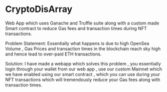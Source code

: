 # CryptoDisArray
Web App which uses Ganache and Truffle suite along with a custom made Smart contract to reduce Gas fees and transaction times during NFT transactions.

Problem Statement:
Essentially what happens is due to high OpenSea Volume , Gas Prices and transaction times in the blockchain reach sky high and hence lead to over-paid ETH transactions.

Solution:
I have made a webapp which solves this problem , you essentially login through your wallet from our web app , use our custom Mainnet which we have enabled using our smart contract , which you can use during your NFT transactions which will tremendously reduce your Gas fees along with transaction times.
